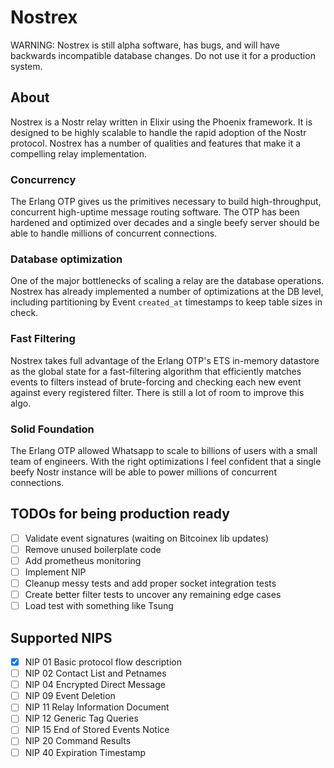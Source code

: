
# Nostrex

WARNING: Nostrex is still alpha software, has bugs, and will have backwards incompatible database changes. Do not use it for a production system.

## About

Nostrex is a Nostr relay written in Elixir using the Phoenix framework. It is designed to be highly scalable to handle the rapid adoption of the Nostr protocol. Nostrex has a number of qualities and features that make it a compelling relay implementation.

### Concurrency

The Erlang OTP gives us the primitives necessary to build high-throughput, concurrent high-uptime message routing software. The OTP has been hardened and optimized over decades and a single beefy server should be able to handle millions of concurrent connections.

### Database optimization

One of the major bottlenecks of scaling a relay are the database operations. Nostrex has already implemented a number of optimizations at the DB level, including partitioning by Event `created_at` timestamps to keep table sizes in check.

### Fast Filtering

Nostrex takes full advantage of the Erlang OTP's ETS in-memory datastore as the global state for a fast-filtering algorithm that efficiently matches events to filters instead of brute-forcing and checking each new event against every registered filter. There is still a lot of room to improve this algo.

### Solid Foundation

The Erlang OTP allowed Whatsapp to scale to billions of users with a small team of engineers. With the right optimizations I feel confident that a single beefy Nostr instance will be able to power millions of concurrent connections.


## TODOs for being production ready
- [ ] Validate event signatures (waiting on Bitcoinex lib updates)
- [ ] Remove unused boilerplate code
- [ ] Add prometheus monitoring
- [ ] Implement NIP
- [ ] Cleanup messy tests and add proper socket integration tests
- [ ] Create better filter tests to uncover any remaining edge cases
- [ ] Load test with something like Tsung

## Supported NIPS
- [X] NIP 01 Basic protocol flow description
- [ ] NIP 02 Contact List and Petnames
- [ ] NIP 04 Encrypted Direct Message
- [ ] NIP 09 Event Deletion
- [ ] NIP 11 Relay Information Document
- [ ] NIP 12 Generic Tag Queries
- [ ] NIP 15 End of Stored Events Notice
- [ ] NIP 20 Command Results
- [ ] NIP 40 Expiration Timestamp